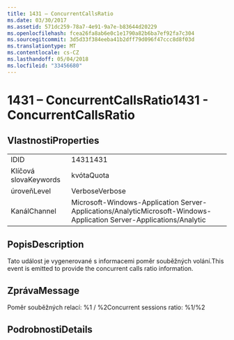 ```yaml
---
title: 1431 – ConcurrentCallsRatio
ms.date: 03/30/2017
ms.assetid: 571dc259-78a7-4e91-9a7e-b83644d20229
ms.openlocfilehash: fcea26fa8ab6e0c1e1790a82b6ba7ef92fa7c304
ms.sourcegitcommit: 3d5d33f384eeba41b2dff79d096f47ccc8d8f03d
ms.translationtype: MT
ms.contentlocale: cs-CZ
ms.lasthandoff: 05/04/2018
ms.locfileid: "33456680"
---
```

# <a name="1431---concurrentcallsratio"></a><span data-ttu-id="553e7-102">1431 – ConcurrentCallsRatio</span><span class="sxs-lookup"><span data-stu-id="553e7-102">1431 - ConcurrentCallsRatio</span></span>
## <a name="properties"></a><span data-ttu-id="553e7-103">Vlastnosti</span><span class="sxs-lookup"><span data-stu-id="553e7-103">Properties</span></span>  
  
|||  
|-|-|  
|<span data-ttu-id="553e7-104">ID</span><span class="sxs-lookup"><span data-stu-id="553e7-104">ID</span></span>|<span data-ttu-id="553e7-105">1431</span><span class="sxs-lookup"><span data-stu-id="553e7-105">1431</span></span>|  
|<span data-ttu-id="553e7-106">Klíčová slova</span><span class="sxs-lookup"><span data-stu-id="553e7-106">Keywords</span></span>|<span data-ttu-id="553e7-107">kvóta</span><span class="sxs-lookup"><span data-stu-id="553e7-107">Quota</span></span>|  
|<span data-ttu-id="553e7-108">úroveň</span><span class="sxs-lookup"><span data-stu-id="553e7-108">Level</span></span>|<span data-ttu-id="553e7-109">Verbose</span><span class="sxs-lookup"><span data-stu-id="553e7-109">Verbose</span></span>|  
|<span data-ttu-id="553e7-110">Kanál</span><span class="sxs-lookup"><span data-stu-id="553e7-110">Channel</span></span>|<span data-ttu-id="553e7-111">Microsoft-Windows-Application Server-Applications/Analytic</span><span class="sxs-lookup"><span data-stu-id="553e7-111">Microsoft-Windows-Application Server-Applications/Analytic</span></span>|  
  
## <a name="description"></a><span data-ttu-id="553e7-112">Popis</span><span class="sxs-lookup"><span data-stu-id="553e7-112">Description</span></span>  
 <span data-ttu-id="553e7-113">Tato událost je vygenerované s informacemi poměr souběžných volání.</span><span class="sxs-lookup"><span data-stu-id="553e7-113">This event is emitted to provide the concurrent calls ratio information.</span></span>  
  
## <a name="message"></a><span data-ttu-id="553e7-114">Zpráva</span><span class="sxs-lookup"><span data-stu-id="553e7-114">Message</span></span>  
 <span data-ttu-id="553e7-115">Poměr souběžných relací: %1 / %2</span><span class="sxs-lookup"><span data-stu-id="553e7-115">Concurrent sessions ratio: %1/%2</span></span>  
  
## <a name="details"></a><span data-ttu-id="553e7-116">Podrobnosti</span><span class="sxs-lookup"><span data-stu-id="553e7-116">Details</span></span>
